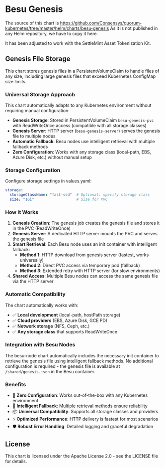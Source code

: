 # Besu Genesis

The source of this chart is
https://github.com/Consensys/quorum-kubernetes/tree/master/helm/charts/besu-genesis
As it is not published in any Helm repository, we have to copy it here.

It has been adjusted to work with the SettleMint Asset Tokenization Kit.

## Genesis File Storage

This chart stores genesis files in a PersistentVolumeClaim to handle files of any size, including large genesis files that exceed Kubernetes ConfigMap size limits.

### Universal Storage Approach

This chart automatically adapts to any Kubernetes environment without requiring manual configuration:

- **Genesis Storage**: Stored in PersistentVolumeClaim `besu-genesis-pvc` with ReadWriteOnce access (compatible with all storage classes)
- **Genesis Server**: HTTP server (`besu-genesis-server`) serves the genesis file to multiple nodes
- **Automatic Fallback**: Besu nodes use intelligent retrieval with multiple fallback methods
- **Zero Configuration**: Works with any storage class (local-path, EBS, Azure Disk, etc.) without manual setup

### Storage Configuration

Configure storage settings in values.yaml:

```yaml
storage:
  storageClassName: "fast-ssd"  # Optional: specify storage class
  size: "1Gi"                   # Size for PVC
```

### How It Works

1. **Genesis Creation**: The genesis job creates the genesis file and stores it in the PVC (ReadWriteOnce)
2. **Genesis Server**: A dedicated HTTP server mounts the PVC and serves the genesis file
3. **Smart Retrieval**: Each Besu node uses an init container with intelligent fallback:
   - **Method 1**: HTTP download from genesis server (fastest, works universally)
   - **Method 2**: Direct PVC access via temporary pod (fallback)
   - **Method 3**: Extended retry with HTTP server (for slow environments)
4. **Shared Access**: Multiple Besu nodes can access the same genesis file via the HTTP server

### Automatic Compatibility

The chart automatically works with:
- ✅ **Local development** (local-path, hostPath storage)
- ✅ **Cloud providers** (EBS, Azure Disk, GCE PD)
- ✅ **Network storage** (NFS, Ceph, etc.)
- ✅ **Any storage class** that supports ReadWriteOnce

### Integration with Besu Nodes

The besu-node chart automatically includes the necessary init container to retrieve the genesis file using intelligent fallback methods. No additional configuration is required - the genesis file is available at `/shared/genesis.json` in the Besu container.

### Benefits

- 🚀 **Zero Configuration**: Works out-of-the-box with any Kubernetes environment
- 🔄 **Intelligent Fallback**: Multiple retrieval methods ensure reliability
- 📦 **Universal Compatibility**: Supports all storage classes and providers
- ⚡ **Optimized Performance**: HTTP delivery is fastest for most scenarios
- 🛡️ **Robust Error Handling**: Detailed logging and graceful degradation

## License

This chart is licensed under the Apache License 2.0 - see the LICENSE file for
details.
